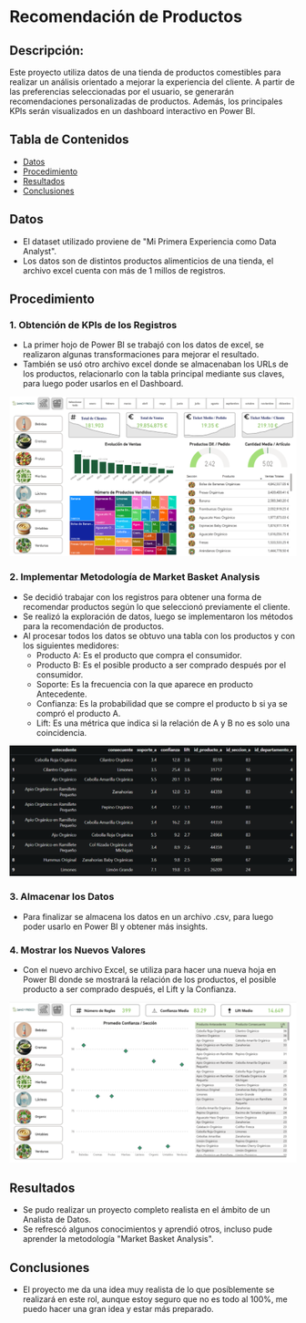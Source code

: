 # Recomendación de Productos

## Descripción:
Este proyecto utiliza datos de una tienda de productos comestibles para realizar un análisis orientado a mejorar la experiencia del cliente. A partir de las preferencias seleccionadas por el usuario, se generarán recomendaciones personalizadas de productos. Además, los principales KPIs serán visualizados en un dashboard interactivo en Power BI.

## Tabla de Contenidos 
- [Datos](#datos)
- [Procedimiento](#metodología)
- [Resultados](#resultados)
- [Conclusiones](#Conclusiones)

## Datos 
- El dataset utilizado proviene de "Mi Primera Experiencia como Data Analyst".
- Los datos son de distintos productos alimenticios de una tienda, el archivo excel cuenta con más de 1 millos de registros.

## Procedimiento

### 1. Obtención de KPIs de los Registros
- La primer hojo de Power BI se trabajó con los datos de excel, se realizaron algunas transformaciones para mejorar el resultado.
- También se usó otro archivo excel donde se almacenaban los URLs de los productos, relacionarlo con la tabla principal mediante sus claves, para luego poder usarlos en el Dashboard.

![Power BI_1](ImgReadMe/PBI1.png)

### 2. Implementar Metodología de Market Basket Analysis
- Se decidió trabajar con los registros para obtener una forma de recomendar productos según lo que seleccionó previamente el cliente.
- Se realizó la exploración de datos, luego se implementaron los métodos para la recomendación de productos.
- Al procesar todos los datos se obtuvo una tabla con los productos y con los siguientes medidores:
  - Producto A: Es el producto que compra el consumidor.
  - Producto B: Es el posible producto a ser comprado después por el consumidor.
  - Soporte: Es la frecuencia con la que aparece en producto Antecedente.
  - Confianza: Es la probabilidad que se compre el producto b si ya se compró el producto A.
  - Lift: Es una métrica que indica si la relación de A y B no es solo una coincidencia.

![Nueva_Tabla](ImgReadMe/NT.png)

### 3. Almacenar los Datos
- Para finalizar se almacena los datos en un archivo .csv, para luego poder usarlo en Power BI y obtener más insights. 

### 4. Mostrar los Nuevos Valores
- Con el nuevo archivo Excel, se utiliza para hacer una nueva hoja en Power BI donde se mostrará la relación de los productos, el posible producto a ser comprado después, el Lift y la Confianza.

![Power BI_2](ImgReadMe/PBI2.png)

## Resultados
- Se pudo realizar un proyecto completo realista en el ámbito de un Analista de Datos.
- Se refrescó algunos conocimientos y aprendió otros, incluso pude aprender la metodología "Market Basket Analysis".

## Conclusiones
- El proyecto me da una idea muy realista de lo que posíblemente se realizará en este rol, aunque estoy seguro que no es todo al 100%, me puedo hacer una gran idea y estar más preparado.
